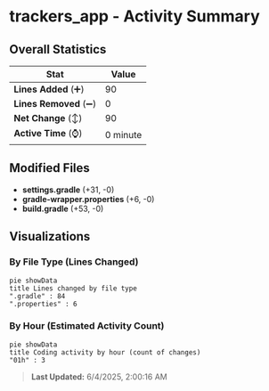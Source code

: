 # trackers_app - Activity Summary 

## Overall Statistics

| Stat                   | Value                                                             |
| ---------------------- | ----------------------------------------------------------------- |
| **Lines Added** (➕)   | 90                                          |
| **Lines Removed** (➖) | 0                                        |
| **Net Change** (↕)    | 90                |
| **Active Time** (⌚)   | 0 minute |


## Modified Files
- **settings.gradle** (+31, -0)
- **gradle-wrapper.properties** (+6, -0)
- **build.gradle** (+53, -0)

## Visualizations

### By File Type (Lines Changed)

```mermaid
pie showData
title Lines changed by file type
".gradle" : 84
".properties" : 6
```

### By Hour (Estimated Activity Count)

```mermaid
pie showData
title Coding activity by hour (count of changes)
"01h" : 3
```


> **Last Updated:** 6/4/2025, 2:00:16 AM